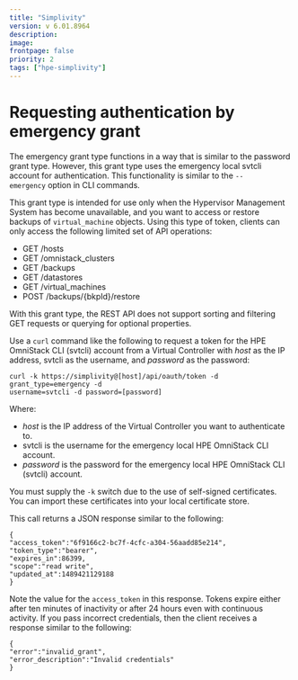 ```yaml
---
title: "Simplivity"
version: v 6.01.8964
description:
image: 
frontpage: false
priority: 2
tags: ["hpe-simplivity"]
---
```


Requesting authentication by emergency grant
============================================

The emergency grant type functions in a way that is similar to the password grant type. However, this grant type uses the emergency local svtcli account for authentication. This functionality is similar to the `--emergency` option in CLI commands.

This grant type is intended for use only when the Hypervisor Management System has become unavailable, and you want to access or restore backups of `virtual_machine` objects. Using this type of token, clients can only access the following limited set of API operations:

- GET /hosts
- GET /omnistack_clusters
- GET /backups
- GET /datastores
- GET /virtual_machines
- POST /backups/{bkpId}/restore

With this grant type, the REST API does not support sorting and filtering GET requests or querying for optional properties.

Use a `curl` command like the following to request a token for the HPE OmniStack CLI (svtcli) account from a Virtual Controller with *host* as the IP address, svtcli as the username, and *password* as the password:

```
curl -k https://simplivity@[host]/api/oauth/token -d grant_type=emergency -d
username=svtcli -d password=[password]
```

Where:

- *host* is the IP address of the Virtual Controller you want to authenticate to.
- svtcli is the username for the emergency local HPE OmniStack CLI account.
- *password* is the password for the emergency local HPE OmniStack CLI (svtcli) account.

You must supply the `-k` switch due to the use of self-signed certificates. You can import these certificates into your local certificate store.

This call returns a JSON response similar to the following:

```
{
"access_token":"6f9166c2-bc7f-4cfc-a304-56aadd85e214",
"token_type":"bearer",
"expires_in":86399,
"scope":"read write",
"updated_at":1489421129188
}
```

Note the value for the `access_token` in this response. Tokens expire either after ten minutes of inactivity or after 24 hours even with continuous activity. If you pass incorrect credentials, then the client receives a response similar to the following:

```
{
"error":"invalid_grant",
"error_description":"Invalid credentials"
}
```
